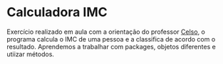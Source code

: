 # Calculadora IMC
Exercício realizado em aula com a orientação do professor [Celso](https://github.com/celsofurtado), o programa calcula o IMC de uma pessoa e a classifica de acordo com o resultado. Aprendemos a trabalhar com packages, objetos diferentes e utiizar métodos.
